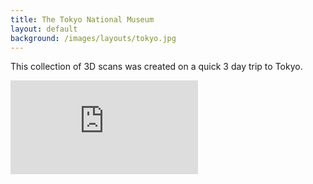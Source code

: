 ```yaml
---
title: The Tokyo National Museum
layout: default
background: /images/layouts/tokyo.jpg
---
```


This collection of 3D scans was created on a quick 3 day trip to Tokyo.

<div class="embed-responsive embed-responsive-4by3">
  <iframe title="A 3D model" class="embed-responsive-item" src="https://sketchfab.com/playlists/embed?collection=9c6ccd27893048d4bfb30ad96173ae6e" frameborder="0" allow="autoplay; fullscreen; vr" mozallowfullscreen="true" webkitallowfullscreen="true"></iframe>
</div>

